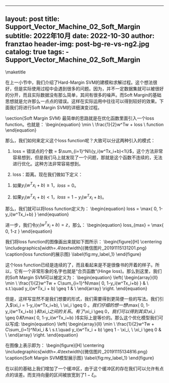
---
layout:     post
title:      Support_Vector_Machine_02_Soft_Margin
subtitle:   2022年10月
date:       2022-10-30
author:     franztao
header-img: post-bg-re-vs-ng2.jpg
catalog: true
tags:
    - Support_Vector_Machine_02_Soft_Margin
---
            

\maketitle

在上一小节中，我们介绍了Hard-Margin SVM的建模和求解过程。这个想法很好，但是实际使用过程中会遇到很多的问题。因为，并不一定数据集就可以被很好的分开，而且实际数据没有那么简单，其间有很多的噪声。而Soft Margin的基础思想就是允许那么一点点的错误。这样在实际运用中往往可以得到较好的效果。下面我们将进行Soft Margin SVM的详细演变过程。

\section{Soft Margin SVM}
最简单的思路就是在优化函数里面引入一个loss function。也就是：
\begin{equation}
    \min \ \frac{1}{2}w^Tw + loss \ function
\end{equation}

那么，我们如何来定义这个loss function呢？大致可以分这两种引入的模式：

1. loss = 错误点的个数 = $\sum_{i=1}^NI\{y_i(w^Tx_i+b)<1\}$，这个方法非常容易想到，但是我们马上就发现了一个问题，那就是这个函数不连续的，无法进行优化。这种方法非常容易想到。

2. loss：距离。现在我们做如下定义：

1) 如果$y_i(w^Tx_i+b)\geq 1$，$loss = 0$。

2) 如果$y_i(w^Tx_i+b)< 1$，$loss = 1-y_i(w^Tx_i+b)$。

那么，我们就可以将loss function定义为：
\begin{equation}
    loss = \max\{ 0, 1-y_i(w^Tx_i+b) \}
\end{equation}

进一步，我们令$y_i(w^Tx_i+b)=z$，那么：
\begin{equation}
    loss_{max} = \max\{ 0, 1-z \}
\end{equation}

我们将loss function的图像画出来就如下图所示：
\begin{figure}[H]
    \centering
    \includegraphics[width=.4\textwidth]{微信图片_20191115131201.png}
    \caption{loss function的展示图}
    \label{fig:my_label_1}
\end{figure}

这个loss function已经是连续的了，而且看起来是不是很像书的开着的样子。所以，它有一个非常形象的名字也就是“合页函数”(Hinge loss)。那么到这里，我们的Soft Margin SVM可以被定义为：
\begin{equation}
    \left\{
        \begin{array}{ll}
        \min \ \frac{1}{2}w^Tw + C\sum_{i=1}^N\max\{ 0, 1-y_i(w^Tx_i+b) \}  & \\
        s.t.\quad y_i(w^Tx_i + b) \geq 1 & \\
    \end{array}
    \right.
\end{equation}

但是，这样写显然不是我们想要的形式，我们需要得到更简便一些的写法。我们引入$\xi_i = 1-y_i(w^Tx_i+b), \ \xi_i \geq 0 $。我们仔细的想一想$\max\{ 0, 1-y_i(w^Tx_i+b) \}$和$\xi_i$之间的关系。有了$\xi_i \geq 0$，我们可以得到其实$\xi_i \geq 0$和$\max\{ 0, 1-y_i(w^Tx_i+b) \}$实际上是等价的。那么这个优化模型我们可以写成:
\begin{equation}
    \left\{
        \begin{array}{ll}
        \min \ \frac{1}{2}w^Tw + C\sum_{i=1}^N\xi_i  & \\
        s.t.\quad y_i(w^Tx_i + b) \geq 1 - \xi_i, \ \xi_i \geq 0 & \\
    \end{array}
    \right.
\end{equation}

在图像上表示即为：
\begin{figure}[H]
    \centering
    \includegraphics[width=.4\textwidth]{微信图片_20191115134816.png}
    \caption{Soft Margin SVM模型展示图}
    \label{fig:my_label_1}
\end{figure}

在以前的基础上我们增加了一个缓冲区，由于这个缓冲区的存在我们可以允许有点点的误差。而支持向量的区间被放宽到了$1-\xi_i$。

